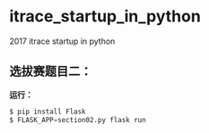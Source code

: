 # itrace_startup_in_python
2017 itrace startup in python

## 选拔赛题目二：
**运行：**
``` python
$ pip install Flask
$ FLASK_APP=section02.py flask run
```
